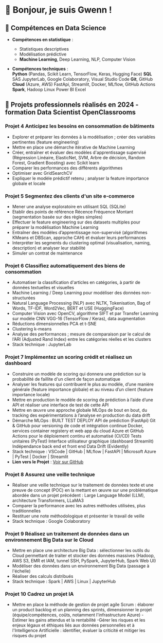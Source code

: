 # 👋 Bonjour, je suis Gwenn !

## 🔧 Compétences en Data Science

- **Compétences en statistique** : 
  - Statistiques descriptives
  - Modélisation prédictive
  - **Machine Learning**, Deep Learning, NLP, Computer Vision

- **Compétences techniques** :  
   **Python** (Pandas, Scikit Learn, TensorFlow, Keras, Hugging Face)
   **SQL**
   SAS
   JupyterLab, Google Colaboratory, Visual Studio Code
   **Git**, GitHub
   **Cloud** (Azure, AWS)
   FastApi, Streamlit, Docker, MLflow, GitHub Actions
   **Spark**, Hadoop 
   Linux
   Power BI
   Excel

## 💼 Projets professionnels réalisés en 2024 - formation Data Scientist OpenClassrooms 

### Projet 4 **Anticipez les besoins en consommation de bâtiments**
   - Explorer et préparer les données à la modélisation ; créer des variables pertinentes (feature engineering)
   - Mettre en place une démarche itérative de Machine Learning
   - Créer, entraîner et évaluer des modèles d'apprentissage supervisé (Régression Linéaire, ElasticNet, SVM, Arbre de décision, Random Forest, Gradient Boosting) avec Scikit learn
   - Comparer les performances des différents algorithmes
   - Optimiser avec GridSearchCV
   - Expliquer le modèle prédictif retenu ; analyser la feature importance globale et locale

### Projet 5 **Segmentez des clients d'un site e-commerce**
   - Mener une analyse exploratoire en utilisant SQL (SQLite)
   - Etablir des points de référence Récence Fréquence Montant (segmentation basée sur des règles simples)
   - Effectuer le feature engineering sur des datasets multiples pour préparer la modélisation Machine Learning
   - Entraîner des modèles d’apprentissage non-supervisé (algorithmes KMeans et DBScan, approche CAH) et évaluer leurs performances
   - Interpréter les segments du clustering optimal (visualisation, naming, description) et analyser leur stabilité
   - Simuler un contrat de maintenance

### Projet 6 **Classifiez automatiquement des biens de consommation**
   - Automatiser la classification d'articles en catégories, à partir de données textuelles et visuelles
   - Machine Learning / Deep Learning pour modéliser des données non-structurées
   - Natural Language Processing (NLP) avec NLTK, Tokenisation, Bag of Words, TF-IDF, Word2Vec, BERT et USE (HuggingFace)
   - Computer Vision avec OpenCV, algorithme SIFT et par Transfer Learning sur modèle CNN VGG-16 (TensorFlow / Keras), data augmentation
   - Réductions dimensionnelles PCA et t-SNE
   - Clustering k-means
   - Analyse des performances ; mesure de comparaison par le calcul de l’ARI (Adjusted Rand Index) entre les catégories réelles et les clusters
   - Stack technique : JupyterLab

### Projet 7 **Implémentez un scoring crédit et réalisez un dashboard**
   - Construire un modèle de scoring qui donnera une prédiction sur la probabilité de faillite d'un client de façon automatique
   - Analyser les features qui contribuent le plus au modèle, d’une manière générale (feature importance globale) et au niveau d’un client (feature importance locale)
   - Mettre en production le modèle de scoring de prédiction à l’aide d’une API et réaliser une interface de test de cette API
   - Mettre en œuvre une approche globale MLOps de bout en bout, du tracking des expérimentations à l’analyse en production du data drift
   - Démarche MLOps : BUILT TEST DEPLOY
      API de prédiction (FastApi)
      Git & GitHub pour versioning de code et intégration continue
      Docker, services container registery et web app du cloud Azure et GitHub Actions pour le déploiement continu et automatisé (CI/CD)
      Tests unitaires (PyTest)
      Interface utilisateur graphique (dashboard Streamlit)
      Indépendance back end et front end
      Data Drift (Evidently)
   - Stack technique : VSCode | GitHub | MLflow | FastAPI | Microsoft Azure | PyTest | Docker | Streamlit
   - **Lien vers le Projet** : [Voir sur GitHub](https://github.com/gtoudic/OCP7creditscoring)

### Projet 8 **Assurez une veille technique**
   - Réaliser une veille technique sur le traitement de données texte et une preuve de concept (POC) en la mettant en œuvre sur une problématique abordée dans un projet précédent : Large Language Model (LLM), architecture Transformers, LLaMA3
   - Comparer la performance avec les autres méthodes utilisées, plus traditionnelles
   - Restituer une note méthodologique et présenter le travail de veille
   - Stack technique : Google Colaboratory

### Projet 9 **Réalisez un traitement de données dans un environnement Big Data sur le Cloud**
   - Mettre en place une architecture Big Data : sélectionner les outils du Cloud permettant de traiter et stocker des données massives (Hadoop, AWS S3, EMR et IAM, tunnel SSH, PySpark, JupyterHub, Spark Web UI)
   - Modéliser des données dans un environnement Big Data (passage à l'échelle)
   - Réaliser des calculs distribués
   - Stack technique : Spark | AWS | Linux | JupyterHub

### Projet 10 **Cadrez un projet IA**
   - Mettre en place la méthode de gestion de projet agile Scrum : élaborer un product backlog et un planning des sprints, dimensionner le projet (équipe/compétences, coûts, notamment l'infrastructure Azure)
   -Estimer les gains attendus et la rentabilité
   -Gérer les risques et les enjeux légaux et éthiques liés aux données personnelles et à l'Intelligence Artificielle : identifier, évaluer la criticité et mitiger les risques du projet



